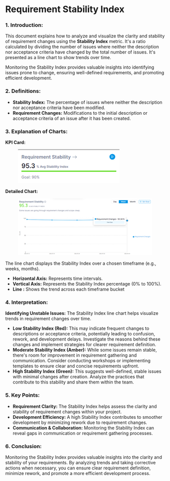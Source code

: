 # Requirement Stability Index

### **1. Introduction:**

This document explains how to analyze and visualize the clarity and stability of requirement changes using the **Stability Index** metric. It's a ratio calculated by dividing the number of issues where neither the description nor acceptance criteria have changed by the total number of issues. It's presented as a line chart to show trends over time.

Monitoring the Stability Index provides valuable insights into identifying issues prone to change, ensuring well-defined requirements, and promoting efficient development.

### **2. Definitions:**

* **Stability Index:** The percentage of issues where neither the description nor acceptance criteria have been modified.
* **Requirement Changes:** Modifications to the initial description or acceptance criteria of an issue after it has been created.

### **3. Explanation of Charts:**

**KPI Card:**

<div align="left">

<figure><img src="../../../.gitbook/assets/image (19).png" alt=""><figcaption></figcaption></figure>

</div>

**Detailed Chart:**

<figure><img src="../../../.gitbook/assets/image (20).png" alt=""><figcaption></figcaption></figure>

The line chart displays the Stability Index over a chosen timeframe (e.g., weeks, months).

* **Horizontal Axis:** Represents time intervals.
* **Vertical Axis:** Represents the Stability Index percentage (0% to 100%).
* **Line :** Shows the trend across each timeframe bucket

### **4. Interpretation:**

**Identifying Unstable Issues:** The Stability Index line chart helps visualize trends in requirement changes over time.

* **Low Stability Index (Red):** This may indicate frequent changes to descriptions or acceptance criteria, potentially leading to confusion, rework, and development delays. Investigate the reasons behind these changes and implement strategies for clearer requirement definition.
* **Moderate Stability Index (Amber):** While some issues remain stable, there's room for improvement in requirement gathering and communication. Consider conducting workshops or implementing templates to ensure clear and concise requirements upfront.
* **High Stability Index (Green):** This suggests well-defined, stable issues with minimal changes after creation. Analyze the practices that contribute to this stability and share them within the team.

### **5. Key Points:**

* **Requirement Clarity:** The Stability Index helps assess the clarity and stability of requirement changes within your project.
* **Development Efficiency:** A high Stability Index contributes to smoother development by minimizing rework due to requirement changes.
* **Communication & Collaboration:** Monitoring the Stability Index can reveal gaps in communication or requirement gathering processes.

### **6. Conclusion:**

Monitoring the Stability Index provides valuable insights into the clarity and stability of your requirements. By analyzing trends and taking corrective actions when necessary, you can ensure clear requirement definition, minimize rework, and promote a more efficient development process.

